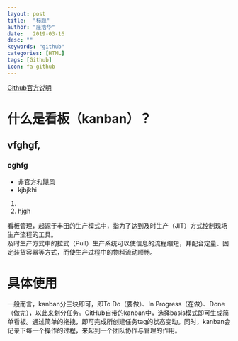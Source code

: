 ```yaml
---
layout: post
title:  "标题"
author: "庄浩华"
date:   2019-03-16
desc: ""
keywords: "github"
categories: [HTML]
tags: [Github]
icon: fa-github
---
```


[Github官方说明](https://help.github.com/en/articles/about-project-boards)

# 什么是看板（kanban）？

## vfghgf,

### cghfg

* 非官方和飓风
* kjbjkhi

1. 
2. hjgh

看板管理，起源于丰田的生产模式中，指为了达到及时生产（JIT）方式控制现场生产流程的工具。</br>
及时生产方式中的拉式（Pull）生产系统可以使信息的流程缩短，并配合定量、固定装货容器等方式，而使生产过程中的物料流动顺畅。

# 具体使用

一般而言，kanban分三块即可，即To Do（要做）、In Progress（在做）、Done（做完），以此来划分任务。GitHub自带的kanban中，选择basis模式即可生成简单看板。通过简单的拖拽，即可完成所创建任务tag的状态变动。同时，kanban会记录下每一个操作的过程，来起到一个团队协作与管理的作用。